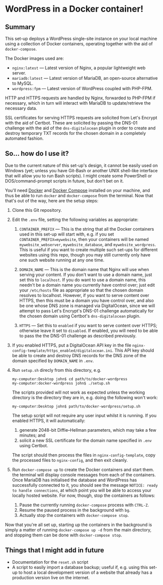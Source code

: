 # WordPress in a Docker container!

## Summary

This set-up deploys a WordPress single-site instance on your local machine using a collection of Docker containers, operating together with the aid of `docker-compose`.

The Docker images used are:

- `nginx:latest` — Latest version of Nginx, a popular lightweight web server.
- `mariadb:latest` — Latest version of MariaDB, an open-source alternative to MySQL.
- `wordpress:fpm` — Latest version of WordPress coupled with PHP-FPM.

HTTP and HTTPS requests are handled by Nginx, forwarded to PHP-FPM if necessary, which in turn will interact with MariaDB to update/retrieve the necessary data.

SSL certificates for serving HTTPS requests are solicited from Let's Encrypt with the aid of Certbot. These are solicited by passing the DNS-01 challenge with the aid of the `dns-digitalocean` plugin in order to create and destroy temporary TXT records for the chosen domain in a completely automated fashion.

## So... how do I use it?

Due to the current nature of this set-up's design, it cannot be easily used on Windows (yet; unless you have Git-Bash or another UNIX shell-like interface that will allow you to run Bash scripts). I might create some PowerShell or DOS/command-prompt scripts in future, but don't bet on it.

You'll need [Docker](https://docs.docker.com/v17.12/docker-for-mac/install/) and [Docker Compose](https://docs.docker.com/compose/install/) installed on your machine, and thus be able to run `docker` and `docker-compose` from the terminal. Now that that's out of the way, here are the setup steps:

1. Clone this Git repository.

2. Edit the `.env` file, setting the following variables as appropriate:

   1. `CONTAINER_PREFIX` — This is the string that all the Docker containers used in this set-up will start with, e.g. if you set `CONTAINER_PREFIX=mywebsite`, then your containers will be named `mywebsite_webserver`, `mywebsite_database`, and `mywebsite_wordpress`. This is useful if you want to create multiple such set-ups for different websites using this repo, though you may still currently only have one such website running at any one time.

   2. `DOMAIN_NAME` — This is the domain name that Nginx will use when serving your content. If you don't want to use a domain name, just set this to `localhost`. If you do want to use a domain name, this needn't be a domain name you currently have control over; just edit your `/etc/hosts` file as appropriate so that the chosen domain resolves to localhost. However, if you want to serve content over HTTPS, then this must be a domain you have control over, and also be one whose DNS zone is managed via DigitalOcean, since we will attempt to pass Let's Encrypt's DNS-01 challenge automatically for the chosen domain using Certbot's `dns-digitalocean` plugin.

   3. `HTTPS` — Set this to `enabled` if you want to serve content over HTTPS; otherwise leave it set to `disabled`. If enabled, you will need to be able to pass the the DNS-01 challenge as described previously.
   
3. If you enabled HTTPS, put a DigitalOcean API key in the file `nginx-config-template/https_enabled/digitalocean.ini`. This API key should be able to create and destroy DNS records for the DNS zone of the domain specified by `DOMAIN_NAME` in `.env`.

4. Run `setup.sh` direcly from this directory, e.g.

   ```
   my-computer:Desktop john$ cd path/to/docker-wordpress
   my-computer:docker-wordpress john$ ./setup.sh
   ```

   The scripts provided will not work as expected unless the working directory is the directory they are in, e.g. doing the following won't work:

    ```
    my-computer:Desktop john$ path/to/docker-wordpress/setup.sh
    ```

    The setup script will not require any user input whilst it is running. If you enabled HTTPS, it will automatically:
   
    1. generate 2048-bit Diffie–Hellman parameters, which may take a few minutes; and
    2. solicit a new SSL certificate for the domain name specified in `.env` using Certbot.

    The script should then process the files in `nginx-config-template`, copy the processed files to `nginx-config`, and then exit cleanly.

5. Run `docker-compose up` to create the Docker containers and start them. the terminal will display console messages from each of the containers. Once MariaDB has initialised the database and WordPress has successfully connected to it, you should see the message `NOTICE: ready to handle connections`, at which point you will be able to access your locally hosted website. For now, though, stop the containers as follows:

   1. Pause the currently running `docker-compose` process with `CTRL-Z`.
   2. Resume the paused process in the background with `bg`.
   3. Actually stop the containers with `docker-compose stop`.

Now that you're all set up, starting up the containers in the background is simply a matter of running `docker-compose up -d` from the main directory, and stopping them can be done with `docker-compose stop`.

## Things that I might add in future

- Documentation for the `reset.sh` script
- A script to easily import a database backup; useful if, e.g. using this set-up to host a local development version of a website that already has a production version live on the internet.
